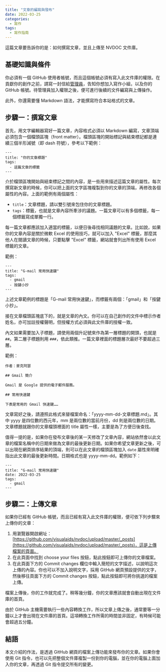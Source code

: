 ```yaml
---
title: "文章的編寫與發布"
date: 2022-03-25
categories:
  - 寫作
tags:
  - 寫作指南
---
```


這篇文章要告訴你的是：如何撰寫文章，並且上傳至 NVDOC 文件庫。

## 基礎知識與條件

你必須有一個 GitHub 使用者帳號，而且這個帳號必須有寫入此文件庫的權限。在貢獻你的創作之前，請寫一封信給[管理員](mailto:huanlin.tsai@gmail.com)，告知你想加入寫作小組，以及你的 GitHub 帳號。待管理員加入權限之後，便可進行後續的文件編寫與上傳操作。

此外，你還需要懂 Markdown 語法，才能撰寫符合本站格式的文章。

## 步驟一：撰寫文章

首先，用文字編輯器寫好一篇文章，內容格式必須以 Markdown 編寫，文章頂端必須包含一個檔頭區塊（front matter）。檔頭區塊的開始標記與結束標記都是連續三個半形減號（即 dash 符號），參考以下範例：

~~~~~~~~
---
title: "你的文章標題"
tags:
  - 這篇文章的標籤
---
~~~~~~~~

介於檔頭區塊開始與結束標記之間的內容，是一些用來描述這篇文章的屬性。每次撰寫新文章的時候，你可以把上面的文字區塊複製到你的文章的頂端，再修改各個屬性的內容。上面的範例有兩個屬性：

- `title`：文章標題，請以雙引號來包住你的文章標題。
- `tags`：標籤，也就是文章內容所牽涉的議題。一篇文章可以有多個標籤，每一個標籤寫成單獨一行。

每一篇文章都應該加入適當的標籤，以便日後尋找相同議題的文章。比如說，如果你的文章內容是關於微軟 Excel 的使用技巧，就可以加入 "Excel" 標籤，那麼其他人在閱讀文章的時候，只要點擊 "Excel" 標籤，網站就會列出所有使用 Excel 標籤的文章。

範例：

~~~~~~~~
---
title: "G-mail 常用快速鍵"
tags:
  - gmail
  - 按鍵小抄
---  
~~~~~~~~

上述文章範例的標題是「G-mail 常用快速鍵」，而標籤有兩個：「gmail」和「按鍵小抄」。

接在文章檔頭區塊底下的，就是文章的內文。你可以在自己創作的文件中標示作者姓名，亦可加註授權聲明，但授權方式必須與此文件庫的授權一致。

內文如果需要加入子標題，請使用兩個升記號來作為第一層標題的開頭，也就是 `##`。第二層子標題則用 `###`，依此類推。一篇文章裡面的標題層次最好不要超過三層。

範例：

~~~~~~~~
作者：麥克阿瑟

## Gmail 簡介

Gmail 是 Google 提供的電子郵件服務。

## 常用快速鍵

下表是常用的 Gmail 快速鍵……
~~~~~~~~

文章寫好之後，請遵照此格式來替檔案命名：「yyyy-mm-dd-文章標題.md」。其中 yyyy 是四位數的西元年，mm 是兩位數的當前月份，dd 則是兩位數的日期。文章標題就跟你的文章檔頭裡面的 title 屬性一樣，主要是為了方便日後查找。

值得一提的是，如果你在發布文章後的某一天修改了文章內容，網站依然會以此文章的檔案名稱中的日期來做為文章的最後更新日期。如果你希望文章更新之後，可以出現在網頁排序結果的頂端，則可以在此文章的檔頭區塊加入 `date` 屬性來明確指出此文章的最後更新時間。日期格式也是 yyyy-mm-dd。範例如下：

~~~~~~~~
---
title: "G-mail 常用快速鍵"
date: 2022-03-25
tags:
  - gmail
---  
~~~~~~~~

## 步驟二：上傳文章

如果你已經有 GitHub 帳號，而且已經有寫入此文件庫的權限，便可依下列步驟來上傳你的文章：

1. 用瀏覽器開啟網址：[https://github.com/visualaids/nvdoc/upload/master/_posts](https://github.com/visualaids/nvdoc/upload/master/_posts)，這是上傳檔案的頁面。
2. 在此頁面中找到 choose your files 按鈕，點此按鈕即可上傳你的文章檔案。
3. 在此頁面下方的 Commit changes 欄位中輸入簡短的文字描述，以說明這次上傳的內容。你也可以不加入說明文字，採用 GitHub 網頁預設提供的文字，然後移往頁面下方的 Commit changes 按鈕，點此按鈕即可將你挑選的檔案上傳。

檔案上傳後，你的工作就完成了。稍等幾分鐘，你的文章應該就會自動出現在文件庫的首頁。

由於 GitHub 主機需要執行一些內容轉換工作，所以文章上傳之後，通常要等一分鐘以上才會出現在文件庫的首頁。這項轉換工作所需的時間並非固定，有時候可能會超過五分鐘。

## 結語

本文介紹的作法，是透過 GitHub 網頁的檔案上傳功能來發布你的文章。如果你會使用 Git 指令，也可以先把整個文件庫複製一份到你的電腦，並在你的電腦上面加入你的文章，再透過 Git 指令提交所有的變更。
